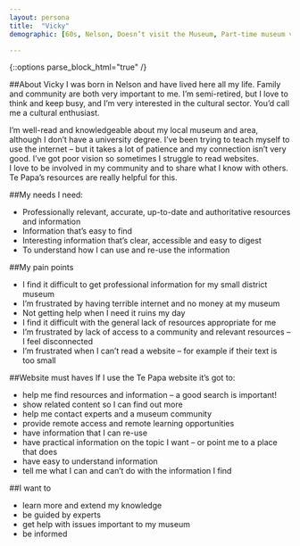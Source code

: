 ```yaml
---
layout: persona
title:  "Vicky"
demographic: [60s, Nelson, Doesn’t visit the Museum, Part-time museum volunteer]

---
```


{::options parse_block_html="true" /}
<div class="col">

##About Vicky
I was born in Nelson and have lived here all my life. Family and community are both very important to me.  I’m semi-retired, but I love to think and keep busy, and I’m very interested in the cultural sector. You’d call me a cultural enthusiast.

I’m well-read and knowledgeable about my local museum and area, although I don’t have a university degree. I’ve been trying to teach myself to use the internet – but it takes a lot of patience and my connection isn’t very good. I’ve got poor vision so sometimes I struggle to read websites.  
I love to be involved in my community and to share what I know with others. Te Papa’s resources are really helpful for this.



</div>
<div class="col">

##My needs
I need:

* Professionally relevant, accurate, up-to-date and authoritative resources and information
* Information that’s easy to find
* Interesting information that’s clear, accessible and easy to digest
* To understand how I can use and re-use the information

##My pain points
* I find it difficult to get professional information for my small district museum
* I’m frustrated by having terrible internet and no money at my museum
* Not getting help when I need it ruins my day
* I find it difficult with the general lack of resources appropriate for me
* I’m frustrated by lack of access to a community and relevant resources – I feel disconnected
* I’m frustrated when I can’t read a website – for example if their text is too small



</div>
<div class="col">

##Website must haves
If I use the Te Papa website it’s got to:

* help me find resources and information – a good search is important!
* show related content so I can find out more
* help me contact experts and a museum community
* provide remote access and remote learning opportunities
* have information that I can re-use
* have practical information on the topic I want – or point me to a place that does
* have easy to understand information
* tell me what I can and can’t do with the information I find

##I want to

* learn more and extend my knowledge
* be guided by experts
* get help with issues important to my museum
* be informed

</div>

